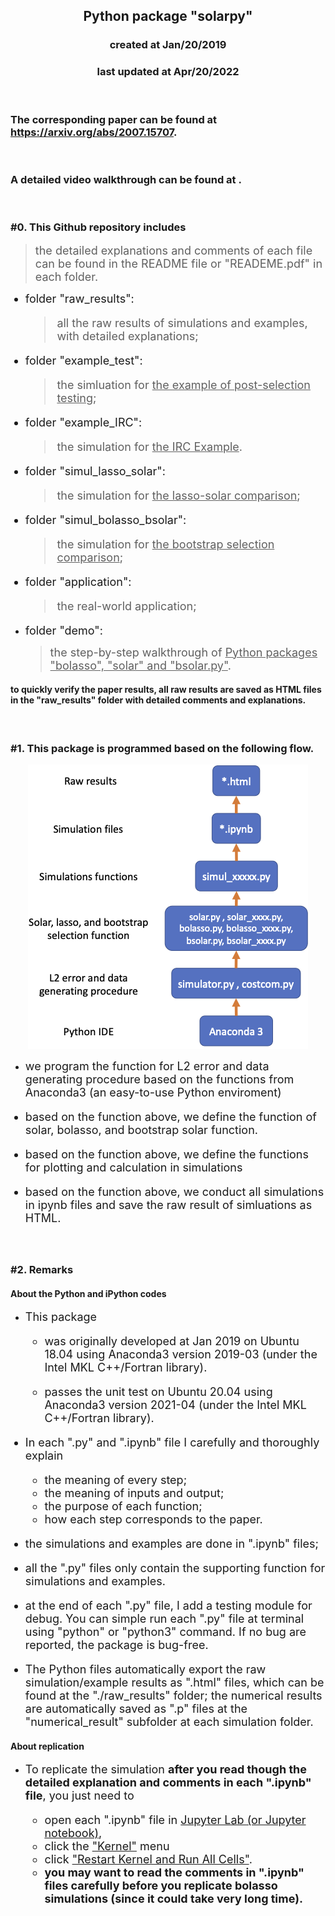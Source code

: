 <center><h2>Python package "solarpy"</h2></center>
<center><h3>created at Jan/20/2019</h3></center>
<center><h3>last updated at Apr/20/2022</h3></center>

<br>

### The corresponding paper can be found at https://arxiv.org/abs/2007.15707.

<br>

### A detailed video walkthrough can be found at .

<br>

### #0. This Github repository includes
> <font size="4"> the detailed explanations and comments of each file can be found in the README file or "READEME.pdf" in each folder.

* folder "raw_results": 
  >all the raw results of simulations and examples, with detailed explanations;
* folder "example_test":
  > the simluation for <u>the example of post-selection testing</u>;
* folder "example_IRC":
  > the simulation for <u>the IRC Example</u>.
* folder "simul_lasso_solar":
  > the simulation for <u>the lasso-solar comparison</u>;
* folder "simul_bolasso_bsolar":
  > the simulation for <u>the bootstrap selection comparison</u>;
* folder "application":
  > the real-world application;
* folder "demo":
  > the step-by-step walkthrough of <u>Python packages "bolasso", "solar" and "bsolar.py"</u>. </font>

#### to quickly verify the paper results, all raw results are saved as HTML files in the "raw_results" folder with detailed comments and explanations.

<br>

### #1. This package is programmed based on the following flow.

<p align="center">
  <img src="flow.png">
</p>

* <font size="4.5"> we program the function for L2 error and data generating procedure based on the functions from Anaconda3 (an easy-to-use Python enviroment)

* based on the function above, we define the function of solar, bolasso, and bootstrap solar function.

* based on the function above, we define the functions for plotting and calculation in simulations

* based on the function above, we conduct all simulations in ipynb files and save the raw result of simluations as HTML.
</font>

<br>

### #2. Remarks

#### About the Python and iPython codes

* <font size="4.5"> This package 
  * was originally developed at Jan 2019 on Ubuntu 18.04 using Anaconda3 version 2019-03 (under the Intel MKL C++/Fortran library).
  
  * passes the unit test on Ubuntu 20.04 using Anaconda3 version 2021-04 (under the Intel MKL C++/Fortran library).

* In each ".py" and ".ipynb" file I carefully and thoroughly explain
  * the meaning of every step;
  * the meaning of inputs and output;
  * the purpose of each function;
  * how each step corresponds to the paper.

* the simulations and examples are done in ".ipynb" files;

* all the ".py" files only contain the supporting function for simulations and examples.

* at the end of each ".py" file, I add a testing module for debug. You can simple run each ".py" file at terminal using "python" or "python3" command. If no bug are reported, the package is bug-free.

* The Python files automatically export the raw simulation/example results as ".html" files, which can be found at the "./raw_results" folder; the numerical results are automatically saved as ".p" files at the "numerical_result" subfolder at each simulation folder.

</font>

#### About replication

* <font size="4.5"> To replicate the simulation **after you read though the detailed explanation and comments in each ".ipynb" file**, you just need to
  * open each ".ipynb" file in <u>Jupyter Lab (or Jupyter notebook)</u>,
  * click the <u>"Kernel"</u> menu
  * click <u>"Restart Kernel and Run All Cells"</u>.
  * **you may want to read the comments in ".ipynb" files carefully before you replicate bolasso simulations (since it could take very long time).**
    
</font>